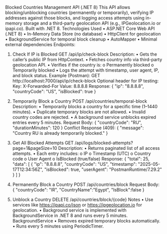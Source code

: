 Blocked Countries Management API (.NET 8)
This API allows blocking/unblocking countries (permanently or temporarily), verifying IP addresses against those blocks, and logging access attempts using in-memory storage and a third-party geolocation API (e.g., IPGeolocation.io or ipapi.co). Built with .NET 8.
Technologies Used
•	ASP.NET Core Web API (.NET 8)
•	In-Memory Data Store (no database)
•	HttpClient for geolocation
•	BackgroundService for temporal block cleanup
•	AutoMapper
•	Minimal external dependencies
 Endpoints:

 1. Check If IP is Blocked
GET /api/ip/check-block
 Description:
•	Gets the caller’s public IP from HttpContext.
•	Fetches country info via third-party geolocation API.
•	Verifies if the country is:
o	Permanently blocked
o	Temporarily blocked
•	Logs the attempt with timestamp, user agent, IP, and block status.
 Example (Postman):
GET http://localhost:7000/api/ip/check-block
Optional header for IP testing:
Key: X-Forwarded-For
Value: 8.8.8.8
 Response:
{
  "ip": "8.8.8.8",
  "countryCode": "US",
  "isBlocked": true
}
 2. Temporarily Block a Country
POST /api/countries/temporal-block
 Description:
•	Temporarily blocks a country for a specific time (1–1440 minutes).
•	Duplicate temporary blocks are not allowed.
•	Invalid country codes are rejected.
•	A background service unblocks expired entries every 5 minutes.
 Request Body:
{
  "countryCode": "RU",
  "durationMinutes": 120
}
 Conflict Response (409):
{
  "message": "Country RU is already temporarily blocked."
}
 3. Get All Blocked Attempts
GET /api/logs/blocked-attempts?page=1&pageSize=10
 Description:
•	Returns paginated list of all access attempts.
•	Each entry includes:
o	IP
o	Timestamp (UTC)
o	Country code
o	User Agent
o	IsBlocked (true/false)
 Response:
{
  "total": 25,
  "data": [
    {
      "ip": "8.8.8.8",
      "countryCode": "US",
      "timestamp": "2025-05-17T12:34:56Z",
      "isBlocked": true,
      "userAgent": "PostmanRuntime/7.29.2"
    }
  ]
}

 4. Permanently Block a Country
POST /api/countries/block
 Request Body:
{
  "countryCode": "IR",
   "CountryName":"Egypt",
   "IsBlock":false
}
5. Unblock a Country
DELETE /api/countries/block/{code}
Notes
•	Use services like https://ipapi.co/json or https://ipgeolocation.io for geolocation.
•	Background service is implemented with BackgroundService in .NET 8 and runs every 5 minutes.
BackgroundService
•	Removes expired temporary blocks automatically.
•	Runs every 5 minutes using PeriodicTimer.


